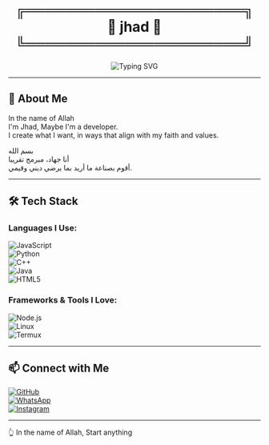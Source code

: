 <!-- Fancy Name Frame -->
<h1 align="center">
  ╔══════════════════════╗<br>
  🖤 jhad 🖤<br>
  ╚══════════════════════╝
</h1>

<!-- Typing Banner -->
<p align="center">
  <img src="https://readme-typing-svg.herokuapp.com?font=Fira+Code&size=26&duration=3000&pause=1000&color=00C2FF&center=true&vCenter=true&width=700&lines=Peace+be+upon+you;Bismillah%2C+I'm+Jhad;Creating+what+I+want+while+pleasing+my+Lord" alt="Typing SVG" />
</p>

---

## 🌿 About Me

In the name of Allah  
I'm Jhad, Maybe I'm a developer.  
I create what I want, in ways that align with my faith and values.

بسم الله  
أنا جهاد، مبرمج تقريبا  
أقوم بصناعة ما أريد بما يرضي ديني وقيمي.

---

## 🛠 Tech Stack

### Languages I Use:

![JavaScript](https://img.shields.io/badge/JavaScript-323330?style=flat&logo=javascript)  
![Python](https://img.shields.io/badge/Python-14354C?style=flat&logo=python)  
![C++](https://img.shields.io/badge/C++-00599C?style=flat&logo=cplusplus)  
![Java](https://img.shields.io/badge/Java-007396?style=flat&logo=java)  
![HTML5](https://img.shields.io/badge/HTML5-E34F26?style=flat&logo=html5)  

### Frameworks & Tools I Love:

![Node.js](https://img.shields.io/badge/Node.js-43853D?style=flat&logo=node.js)  
![Linux](https://img.shields.io/badge/Linux-FCC624?style=flat&logo=linux)  
![Termux](https://img.shields.io/badge/Termux-000000?style=flat&logo=terminal)  

---

## 📫 Connect with Me

[![GitHub](https://img.shields.io/badge/GitHub--181717?style=flat&logo=github)](https://github.com/Jhad00)  
[![WhatsApp](https://img.shields.io/badge/WhatsApp-25D366?style=flat&logo=whatsapp)](https://wa.me/963934617611)  
[![Instagram](https://img.shields.io/badge/Instagram-E4405F?style=flat&logo=instagram)](https://instagram.com/jhad_34)

---

👆 In the name of Allah, Start anything

